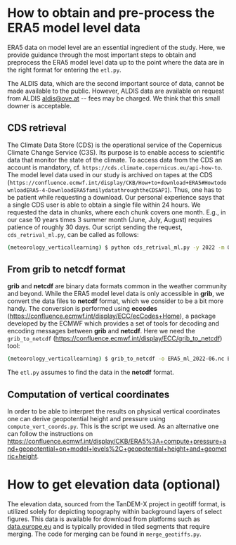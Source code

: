 # How to obtain and pre-process the ERA5 model level data

ERA5 data on model level are an essential ingredient of the study.
Here, we provide guidance through the most important steps to
obtain and preprocess the ERA5 model level data up to the point
where the data are in the right format for entering the `etl.py`.

The ALDIS data, which are the second important source of data,
cannot be made available to the public. However, ALDIS data are
available on request from ALDIS <aldis@ove.at> -- fees may be charged.
We think that this small downer is acceptable.

## CDS retrieval

The Climate Data Store (CDS) is the operational service of the
Copernicus Climate Change Service (C3S). Its purpose is to enable
access to scientific data that monitor the state of the climate.
To access data from the CDS an account is mandatory, cf.
`https://cds.climate.copernicus.eu/api-how-to`. The model level data
used in our study is archived on tapes at the CDS
(`https://confluence.ecmwf.int/display/CKB/How+to+download+ERA5#HowtodownloadERA5-4-DownloadERA5familydatathroughtheCDSAPI`).
Thus, one has to be patient while requesting a download. Our
personal experience says that a single CDS user is able to obtain
a single file within 24 hours. We requested the data in chunks, where
each chunk covers one month. E.g., in our case 10 years times 3 summer
month (June, July, August) requires patience of roughly 30 days.
Our script sending the request, `cds_retrival_ml.py`, can be called
as follows:

```bash
(meteorology_verticallearning) $ python cds_retrival_ml.py -y 2022 -m 06
```

## From grib to netcdf format

**grib** and **netcdf** are binary data formats common in the weather
community and beyond. While the ERA5 model level data is only accessible
in **grib**, we convert the data files to **netcdf** format, which we
consider to be a bit more handy. The conversion is performed using
**eccodes** (https://confluence.ecmwf.int/display/ECC/ecCodes+Home),
a package developed by the ECMWF which provides a set of tools for
decoding and encoding messages between **grib** and **netcdf**.
Here we need the `grib_to_netcdf` (https://confluence.ecmwf.int/display/ECC/grib_to_netcdf) tool:

```bash
(meteorology_verticallearning) $ grib_to_netcdf -o ERA5_ml_2022-06.nc ERA5_ml_2022-06.grib
```

The `etl.py` assumes to find the data in the **netcdf** format.

## Computation of vertical coordinates

In order to be able to interpret the results on physical
vertical coordinates one can derive geopotential height
and pressure using `compute_vert_coords.py`. This is the
script we used. As an alternative one can follow the
instructions on https://confluence.ecmwf.int/display/CKB/ERA5%3A+compute+pressure+and+geopotential+on+model+levels%2C+geopotential+height+and+geometric+height.

# How to get elevation data (optional)
The elevation data, sourced from the TanDEM-X project in geotiff format, is utilized solely for depicting topography within background layers of select figures.
This data is available for download from platforms such as [data.europe.eu](https://data.europa.eu/data/datasets/2846908f-74fa-4d64-95df-7bc14959ab42?locale=en) and is typically provided in tiled segments that require merging. The code for merging can be found in `merge_geotiffs.py`.